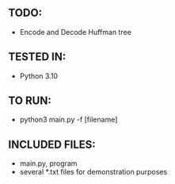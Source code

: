TODO: <br/>
----
- Encode and Decode Huffman tree

TESTED IN: <br/>
----
- Python 3.10

TO RUN:<br/>
----
- python3 main.py -f [filename]

INCLUDED FILES:<br/>
----
- main.py, program <br/>
- several *.txt files for demonstration purposes
